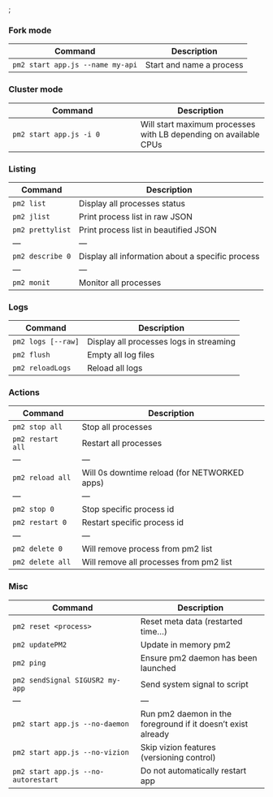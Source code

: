;

### Fork mode

<table><thead><tr class="header"><th>Command</th><th>Description</th></tr></thead><tbody><tr class="odd"><td><code>pm2 start app.js --name my-api</code></td><td>Start and name a process</td></tr></tbody></table>

### Cluster mode

<table><colgroup><col style="width: 50%" /><col style="width: 50%" /></colgroup><thead><tr class="header"><th>Command</th><th>Description</th></tr></thead><tbody><tr class="odd"><td><code>pm2 start app.js -i 0</code></td><td>Will start maximum processes with LB depending on available CPUs</td></tr></tbody></table>

### Listing

<table><thead><tr class="header"><th>Command</th><th>Description</th></tr></thead><tbody><tr class="odd"><td><code>pm2 list</code></td><td>Display all processes status</td></tr><tr class="even"><td><code>pm2 jlist</code></td><td>Print process list in raw JSON</td></tr><tr class="odd"><td><code>pm2 prettylist</code></td><td>Print process list in beautified JSON</td></tr><tr class="even"><td>—</td><td>—</td></tr><tr class="odd"><td><code>pm2 describe 0</code></td><td>Display all information about a specific process</td></tr><tr class="even"><td>—</td><td>—</td></tr><tr class="odd"><td><code>pm2 monit</code></td><td>Monitor all processes</td></tr></tbody></table>

### Logs

<table><thead><tr class="header"><th>Command</th><th>Description</th></tr></thead><tbody><tr class="odd"><td><code>pm2 logs [--raw]</code></td><td>Display all processes logs in streaming</td></tr><tr class="even"><td><code>pm2 flush</code></td><td>Empty all log files</td></tr><tr class="odd"><td><code>pm2 reloadLogs</code></td><td>Reload all logs</td></tr></tbody></table>

### Actions

<table><thead><tr class="header"><th>Command</th><th>Description</th></tr></thead><tbody><tr class="odd"><td><code>pm2 stop all</code></td><td>Stop all processes</td></tr><tr class="even"><td><code>pm2 restart all</code></td><td>Restart all processes</td></tr><tr class="odd"><td>—</td><td>—</td></tr><tr class="even"><td><code>pm2 reload all</code></td><td>Will 0s downtime reload (for NETWORKED apps)</td></tr><tr class="odd"><td>—</td><td>—</td></tr><tr class="even"><td><code>pm2 stop 0</code></td><td>Stop specific process id</td></tr><tr class="odd"><td><code>pm2 restart 0</code></td><td>Restart specific process id</td></tr><tr class="even"><td>—</td><td>—</td></tr><tr class="odd"><td><code>pm2 delete 0</code></td><td>Will remove process from pm2 list</td></tr><tr class="even"><td><code>pm2 delete all</code></td><td>Will remove all processes from pm2 list</td></tr></tbody></table>

### Misc

<table><colgroup><col style="width: 50%" /><col style="width: 50%" /></colgroup><thead><tr class="header"><th>Command</th><th>Description</th></tr></thead><tbody><tr class="odd"><td><code>pm2 reset &lt;process&gt;</code></td><td>Reset meta data (restarted time…)</td></tr><tr class="even"><td><code>pm2 updatePM2</code></td><td>Update in memory pm2</td></tr><tr class="odd"><td><code>pm2 ping</code></td><td>Ensure pm2 daemon has been launched</td></tr><tr class="even"><td><code>pm2 sendSignal SIGUSR2 my-app</code></td><td>Send system signal to script</td></tr><tr class="odd"><td>—</td><td>—</td></tr><tr class="even"><td><code>pm2 start app.js --no-daemon</code></td><td>Run pm2 daemon in the foreground if it doesn’t exist already</td></tr><tr class="odd"><td><code>pm2 start app.js --no-vizion</code></td><td>Skip vizion features (versioning control)</td></tr><tr class="even"><td><code>pm2 start app.js --no-autorestart</code></td><td>Do not automatically restart app</td></tr></tbody></table>
